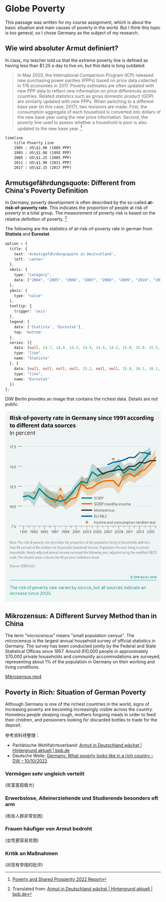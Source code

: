 # Globe Poverty

This passage was written for my course assignment, which is about the basic situation and main causes of poverty in the world. But I think this topic is too general, so I chose Germany as the subject of my research.

## Wie wird absoluter Armut definiert?

In class, my teacher told us that the extreme poverty line is defined as having less than $1.25 a day to live on, but this data is long outdated.

> In May 2020, the International Comparison Program (ICP) released new purchasing power parities (PPPs) based on price data collected in 176 economies in 2017. Poverty estimates are often updated with new PPP data to reflect new information on price differences across countries. Related statistics such as gross domestic product (GDP) are similarly updated with new PPPs. When switching to a different base year (in this case, 2017), two revisions are made. First, the consumption aggregate of each household is converted into dollars of the new base year using the new price information. Second, the poverty line used to assess whether a household is poor is also updated to the new base year. [^1]

```mermaidjs
timeline
    title Poverty Line
    1985 : US\$1.00 (1985 PPP)
    1993 : US\$1.08 (1993 PPP)
    2005 : US\$1.25 (2005 PPP)
    2011 : US\$1.90 (2011 PPP)
    2017 : US\$2.15 (2017 PPP)
```

## Armutsgefährdungsquote: Different from China's Poverty Definition

In Germany, poverty development is often described by the so-called **at-risk-of-poverty rate**. This indicates the proportion of people at risk of poverty in a total group. The measurement of poverty risk is based on the relative definition of poverty. [^2]

The following are the statistics of at-risk-of-poverty rate in german from __Statista__ and __Eurostat__.

```ts
option = {
  title: {
    text: 'Armutsgefährdungsquote in Deutschland',
    left: 'center'
  },
  xAxis: {
    type: "category",
    data: ["2004", "2005", "2006", "2007", "2008", "2009", "2010", "2011", "2012", "2013", "2014", "2015", "2016", "2017", "2018", "2019", "2020", "2021", "2022"]
  },
  yAxis: {
    type: "value"
  },
  tooltip: {
    trigger: 'axis'
  },
  legend: {
    data: ['Statista', 'Eurostat'],
    top: 'bottom'
  },
  series: [{
    data: [null, 14.7, 14.0, 14.3, 14.4, 14.6, 14.5, 15.0, 15.0, 15.5, 15.4, 15.7, 15.7, 15.8, 15.5, 15.9, 16.2, 16.6],
    type: "line",
    name: "Statista"
  }, {
    data: [null, null, null, null, 15.2, null, null, 15.8, 16.1, 16.1, 16.7, 16.7, 16.5, 16.1, 16.0, 14.8, 16.1, 16.0],
    type: "line",
    name: "Eurostat"
  }]
};
```

DIW Berlin provides an image that contains the richest data. Details are not public.

![Alt text](dwr-18-21-1-7.png)

## Mikrozensus: A Different Survey Method than in China

The term "microcensus" means "small population census". The microcensus is the largest annual household survey of official statistics in Germany. The survey has been conducted jointly by the Federal and State Statistical Offices since 1957. Around 810,000 people in approximately 370,000 private households and community accommodations are surveyed, representing about 1% of the population in Germany on their working and living conditions.

[Mikrozensus.mp4](../../../../../%E4%B8%8B%E8%BD%BD/statistischesbundesamt_mikrozensus_en.mp4)

## Poverty in Rich: Situation of German Poverty

Although Germany is one of the richest countries in the world, signs of increasing poverty are becoming increasingly visible across the country. Homeless people sleeping rough, mothers forgoing meals in order to feed their children, and pensioners looking for discarded bottles to trade for the deposit.

参考资料待整理：

- Paritätische Wohlfahrtsverband: [Armut in Deutschland wächst | Hintergrund aktuell | bpb.de](https://www.bpb.de/kurz-knapp/hintergrund-aktuell/516505/armut-in-deutschland-waechst/)
- Deutsche Welle: [Germany: What poverty looks like in a rich country – DW – 10/10/2022](https://www.dw.com/en/germany-what-poverty-looks-like-in-a-rich-country/a-63393501)


### Vermögen sehr ungleich verteilt

(贫富差距极大)

### Erwerbslose, Alleinerziehende und Studierende besonders oft arm

(有些人群非常贫困)

### Frauen häufiger von Armut bedroht

(女性更容易贫困)

### Kritik an Maßnahmen

(对现有举措的批评)


[^1]: [Poverty and Shared Prosperity 2022 Report](https://openknowledge.worldbank.org/server/api/core/bitstreams/b96b361a-a806-5567-8e8a-b14392e11fa0/content)

[^2]: Translated from: [Armut in Deutschland wächst | Hintergrund aktuell | bpb.de](https://www.bpb.de/kurz-knapp/hintergrund-aktuell/516505/armut-in-deutschland-waechst/)